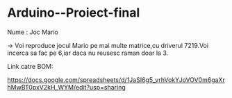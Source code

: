 # Arduino--Proiect-final

Nume : Joc Mario

-> Voi reproduce jocul Mario pe mai multe matrice,cu driverul 7219.Voi incerca sa fac pe 6,iar daca nu reusesc raman doar la 3.


Link catre BOM:

https://docs.google.com/spreadsheets/d/1JaSI6g5_vrhVokYJoVOV0m6gaXrhMwBT0pxV2kH_WYM/edit?usp=sharing
